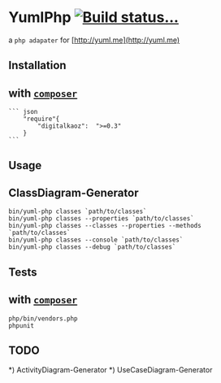 YumlPhp [![Build status...](https://secure.travis-ci.org/digitalkaoz/yuml-php.png)](http://travis-ci.org/digitalkaoz/yuml-php)
=======

a `php adapater` for [http://yuml.me](http://yuml.me)

Installation
------------

## with [`composer`](https://github.com/composer/composer.git)

    ``` json
        "require"{
            "digitalkaoz":  ">=0.3"
        }
    ```

Usage
-----

## ClassDiagram-Generator

    bin/yuml-php classes `path/to/classes`
    bin/yuml-php classes --properties `path/to/classes`
    bin/yuml-php classes --classes --properties --methods `path/to/classes`
    bin/yuml-php classes --console `path/to/classes`
    bin/yuml-php classes --debug `path/to/classes`


Tests
-----

## with [`composer`](https://github.com/composer/composer.git)

    php/bin/vendors.php
    phpunit


TODO
----

*) ActivityDiagram-Generator
*) UseCaseDiagram-Generator